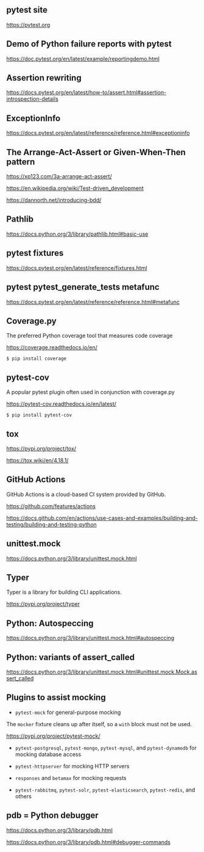 ## pytest site

https://pytest.org

## Demo of Python failure reports with pytest

https://doc.pytest.org/en/latest/example/reportingdemo.html

## Assertion rewriting

https://docs.pytest.org/en/latest/how-to/assert.html#assertion-introspection-details

## ExceptionInfo

https://docs.pytest.org/en/latest/reference/reference.html#exceptioninfo

## The Arrange-Act-Assert or Given-When-Then pattern

https://xp123.com/3a-arrange-act-assert/

https://en.wikipedia.org/wiki/Test-driven_development

https://dannorth.net/introducing-bdd/

## Pathlib

https://docs.python.org/3/library/pathlib.html#basic-use

## pytest fixtures

https://docs.pytest.org/en/latest/reference/fixtures.html

## pytest pytest_generate_tests metafunc

https://docs.pytest.org/en/latest/reference/reference.html#metafunc

## Coverage.py
The preferred Python coverage tool that measures code coverage

https://coverage.readthedocs.io/en/

```unix
$ pip install coverage
```

## pytest-cov
A popular pytest plugin often used in conjunction with coverage.py

https://pytest-cov.readthedocs.io/en/latest/

```unix
$ pip install pytest-cov
```

## tox

https://pypi.org/project/tox/

https://tox.wiki/en/4.18.1/

## GitHub Actions

GitHub Actions is a cloud-based CI system provided by GitHub.

https://github.com/features/actions

https://docs.github.com/en/actions/use-cases-and-examples/building-and-testing/building-and-testing-python

## unittest.mock

https://docs.python.org/3/library/unittest.mock.html

## Typer

Typer is a library for building CLI applications.

https://pypi.org/project/typer

## Python: Autospeccing
https://docs.python.org/3/library/unittest.mock.html#autospeccing

## Python: variants of assert_called 
https://docs.python.org/3/library/unittest.mock.html#unittest.mock.Mock.assert_called

## Plugins to assist mocking

- `pytest-mock` for general-purpose mocking

The `mocker` fixture cleans up after itself, so a `with` block must not be used.

https://pypi.org/project/pytest-mock/

- `pytest-postgresql`, `pytest-mongo`, `pytest-mysql`, and `pytest-dynamodb` for mocking database access

- `pytest-httpserver` for mocking HTTP servers

- `responses` and `betamax` for mocking requests

- `pytest-rabbitmq`, `pytest-solr`, `pytest-elasticsearch`, `pytest-redis`, and others

## pdb = Python debugger

https://docs.python.org/3/library/pdb.html

https://docs.python.org/3/library/pdb.html#debugger-commands